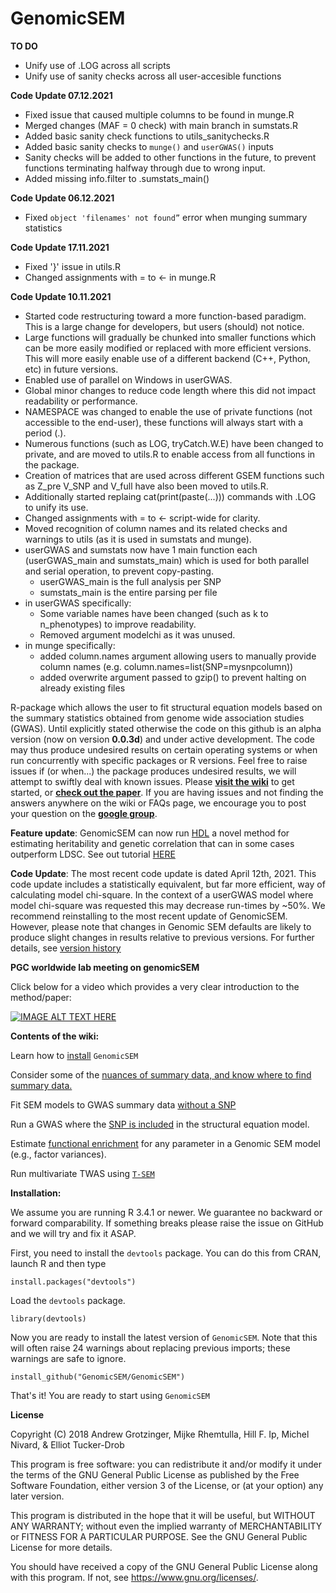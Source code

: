 # GenomicSEM
**TO DO**
- Unify use of .LOG across all scripts
- Unify use of sanity checks across all user-accesible functions

**Code Update 07.12.2021**
- Fixed issue that caused multiple columns to be found in munge.R
- Merged changes (MAF = 0 check) with main branch in sumstats.R
- Added basic sanity check functions to utils_sanitychecks.R
- Added basic sanity checks to `munge()` and `userGWAS()` inputs
- Sanity checks will be added to other functions in the future, to prevent functions terminating halfway through due to wrong input.
- Added missing info.filter to .sumstats_main()

**Code Update 06.12.2021**
- Fixed `object 'filenames' not found”` error when munging summary statistics

**Code Update 17.11.2021**
- Fixed '}' issue in utils.R
- Changed assignments with = to <- in munge.R

**Code Update 10.11.2021**
- Started code restructuring toward a more function-based paradigm. This is a large change for developers, but users (should) not notice.
- Large functions will gradually be chunked into smaller functions which can be more easily modified or replaced with more efficient versions. This will more easily enable use of a different backend (C++, Python, etc) in future versions.
- Enabled use of parallel on Windows in userGWAS.
- Global minor changes to reduce code length where this did not impact readability or performance.
- NAMESPACE was changed to enable the use of private functions (not accessible to the end-user), these functions will always start with a period (.).
- Numerous functions (such as LOG, tryCatch.W.E) have been changed to private, and are moved to utils.R to enable access from all functions in the package. 
- Creation of matrices that are used across different GSEM functions such as Z_pre V_SNP and V_full have also been moved to utils.R. 
- Additionally started replaing cat(print(paste(...))) commands with .LOG to unify its use. 
- Changed assignments with = to <- script-wide for clarity.
- Moved recognition of column names and its related checks and warnings to utils (as it is used in sumstats and munge). 
- userGWAS and sumstats now have 1 main function each (userGWAS_main and sumstats_main) which is used for both parallel and serial operation, to prevent copy-pasting.
  - userGWAS_main is the full analysis per SNP
  - sumstats_main is the entire parsing per file
- in userGWAS specifically: 
    - Some variable names have been changed (such as k to n_phenotypes) to improve readability. 
    - Removed argument modelchi as it was unused.
- in munge specifically:
    - added column.names argument allowing users to manually provide column names (e.g. column.names=list(SNP=mysnpcolumn))
    - added overwrite argument passed to gzip() to prevent halting on already existing files


R-package which allows the user to fit structural equation models 
based on the summary statistics obtained from genome wide association studies (GWAS). Until explicitly stated otherwise the code on this github is an alpha version (now on version **0.0.3d**) and under active development. The code may thus produce undesired results on certain operating systems or when run concurrently with specific packages or R versions. Feel free to raise issues if (or when...) the package produces undesired results, we will attempt to swiftly deal with known issues. Please  **[visit the wiki](https://github.com/MichelNivard/GenomicSEM/wiki)** to get started, or **[check out the paper](https://www.nature.com/articles/s41562-019-0566-x)**. If you are having issues and not finding the answers anywhere on the wiki or FAQs page, we encourage you to post your question on the **[google group](https://groups.google.com/forum/#!forum/genomic-sem-users)**.

**Feature update**: GenomicSEM can now run [HDL](https://t.co/OBHihTb7rE?amp=1) a novel method for estimating heritability and genetic correlation that can in some cases outperform LDSC. See out tutorial [HERE](https://rpubs.com/MichelNivard/640145)

**Code Update**: The most recent code update is dated April 12th, 2021. This code update includes a statistically equivalent, but far more efficient, way of calculating model chi-square. In the context of a userGWAS model where model chi-square was requested this may decrease run-times by ~50%. We recommend reinstalling to the most recent update of GenomicSEM. However, please note that changes in Genomic SEM defaults are likely to produce slight changes in results relative to previous versions. For further details, see [version history](https://github.com/MichelNivard/GenomicSEM/wiki/Version-History)

**PGC worldwide lab meeting on genomicSEM**

Click below for a video which provides a very clear introduction to the method/paper:

[![IMAGE ALT TEXT HERE](https://img.youtube.com/vi/ECwQS5UD3YM/0.jpg)](https://www.youtube.com/watch?v=ECwQS5UD3YM?t=3m36s)

**Contents of the wiki:**

Learn how to [install](https://github.com/MichelNivard/GenomicSEM/wiki/1.-Installing-GenomicSEM) `GenomicSEM`

Consider some of the [nuances of summary data, and know where to find summary data.](https://github.com/MichelNivard/GenomicSEM/wiki/2.-Important-resources-and-key-information)

Fit SEM models to GWAS summary data [without a SNP](https://github.com/MichelNivard/GenomicSEM/wiki/3.-Models-without-Individual-SNP-effects)

Run a GWAS where the [SNP is included](https://github.com/MichelNivard/GenomicSEM/wiki/4.-Common-Factor-GWAS) in the structural equation model.

Estimate [functional enrichment](https://github.com/GenomicSEM/GenomicSEM/wiki/6.-Stratified-Genomic-SEM) for any parameter in a Genomic SEM model (e.g., factor variances). 

Run multivariate TWAS using [`T-SEM`](https://github.com/GenomicSEM/GenomicSEM/wiki/7.-Transcriptome-wide-SEM-(T-SEM))

**Installation:**

We assume you are running R 3.4.1 or newer. We guarantee no backward or forward comparability. If something breaks please raise the issue on GitHub and we will try and fix it ASAP. 

First, you need to install the `devtools` package. You can do this from CRAN, launch R and then type

```[r]
install.packages("devtools")
```
Load the `devtools` package.

```[r]
library(devtools)
```

Now you are ready to install the latest version of `GenomicSEM`. Note that this will often raise 24 warnings about replacing previous imports; these warnings are safe to ignore.

```[r]
install_github("GenomicSEM/GenomicSEM")
```

That's it! You  are ready to start using `GenomicSEM` 

**License**

Copyright (C) 2018 Andrew Grotzinger, Mijke Rhemtulla, Hill F. Ip, Michel Nivard, & Elliot Tucker-Drob

This program is free software: you can redistribute it and/or modify
it under the terms of the GNU General Public License as published by
the Free Software Foundation, either version 3 of the License, or
(at your option) any later version.

This program is distributed in the hope that it will be useful,
but WITHOUT ANY WARRANTY; without even the implied warranty of
MERCHANTABILITY or FITNESS FOR A PARTICULAR PURPOSE.  See the
GNU General Public License for more details.

You should have received a copy of the GNU General Public License
along with this program.  If not, see <https://www.gnu.org/licenses/>.
